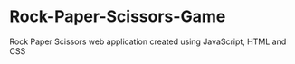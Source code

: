 # Rock-Paper-Scissors-Game
Rock Paper Scissors web application created using JavaScript, HTML and CSS
